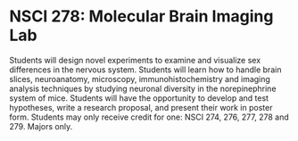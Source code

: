 # NSCI 278: Molecular Brain Imaging Lab

Students will design novel experiments to examine and visualize sex differences in the nervous system. Students will learn how to handle brain slices, neuroanatomy, microscopy, immunohistochemistry and imaging analysis techniques by studying neuronal diversity in the norepinephrine system of mice. Students will have the opportunity to develop and test hypotheses, write a research proposal, and present their work in poster form. Students may only receive credit for one: NSCI 274, 276, 277, 278 and 279. Majors only.